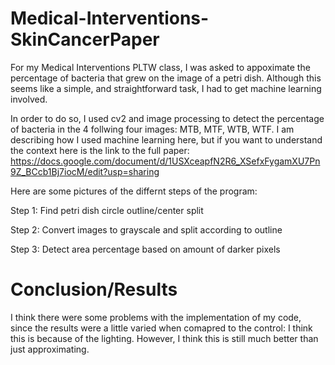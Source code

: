 # Medical-Interventions-SkinCancerPaper
For my Medical Interventions PLTW class, I was asked to appoximate the percentage of bacteria that grew on the image of a petri dish. Although this seems like a simple, and straightforward task, I had to get machine learning involved.

In order to do so, I used cv2 and image processing to detect the percentage of bacteria in the 4 follwing four images: MTB, MTF, WTB, WTF. I am describing how I used machine learning here, but if you want to understand the context here is the link to the full paper: https://docs.google.com/document/d/1USXceapfN2R6_XSefxFygamXU7Pn9Z_BCcb1Bj7iocM/edit?usp=sharing

Here are some pictures of the differnt steps of the program:

Step 1: Find petri dish circle outline/center split

Step 2: Convert images to grayscale and split according to outline

Step 3: Detect area percentage based on amount of darker pixels

# Conclusion/Results

I think there were some problems with the implementation of my code, since the results were a little varied when comapred to the control: I think this is because of the lighting. However, I think this is still much better than just approximating.
